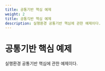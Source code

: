 ```yaml
---
title: 공통기반 핵심 예제
weight: 2
title: 공통긱반 핵심 예제
description: 실행환경 공통기반 핵심에 관한 예제이다.
---
```

# 공통기반 핵심 예제

실행환경 공통기반 핵심에 관한 예제이다.